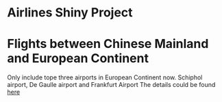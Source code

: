 # Airlines Shiny Project
# Flights between Chinese Mainland and European Continent
Only include tope three airports in European Continent now. Schiphol airport, De Gaulle airport and Frankfurt Airport 
The details could be found [here](https://sangaj.shinyapps.io/airlines/)
